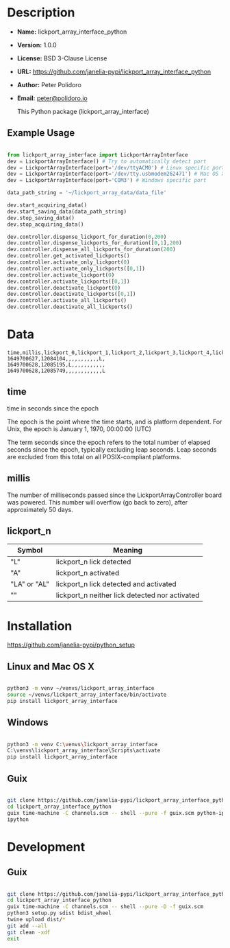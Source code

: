# Description

-   **Name:** lickport\_array\_interface\_python
-   **Version:** 1.0.0
-   **License:** BSD 3-Clause License
-   **URL:** <https://github.com/janelia-pypi/lickport_array_interface_python>
-   **Author:** Peter Polidoro
-   **Email:** peter@polidoro.io
    
    This Python package (lickport\_array\_interface)


## Example Usage

```python

from lickport_array_interface import LickportArrayInterface
dev = LickportArrayInterface() # Try to automatically detect port
dev = LickportArrayInterface(port='/dev/ttyACM0') # Linux specific port
dev = LickportArrayInterface(port='/dev/tty.usbmodem262471') # Mac OS X specific port
dev = LickportArrayInterface(port='COM3') # Windows specific port

data_path_string = '~/lickport_array_data/data_file'

dev.start_acquiring_data()
dev.start_saving_data(data_path_string)
dev.stop_saving_data()
dev.stop_acquiring_data()

dev.controller.dispense_lickport_for_duration(0,200)
dev.controller.dispense_lickports_for_duration([0,1],200)
dev.controller.dispense_all_lickports_for_duration(200)
dev.controller.get_activated_lickports()
dev.controller.activate_only_lickport(0)
dev.controller.activate_only_lickports([0,1])
dev.controller.activate_lickport(0)
dev.controller.activate_lickports([0,1])
dev.controller.deactivate_lickport(0)
dev.controller.deactivate_lickports([0,1])
dev.controller.activate_all_lickports()
dev.controller.deactivate_all_lickports()

```


# Data

    
    time,millis,lickport_0,lickport_1,lickport_2,lickport_3,lickport_4,lickport_5,lickport_6,lickport_7,lickport_8,lickport_9,lickport_10,lickport_11
    1649700627,12084104,,,,,,,,,,,L,
    1649700628,12085195,L,,,,,,,,,,,
    1649700628,12085749,,,,,,,,,,,,L


## time

time in seconds since the epoch

The epoch is the point where the time starts, and is platform dependent. For Unix, the epoch is January 1, 1970, 00:00:00 (UTC)

The term seconds since the epoch refers to the total number of elapsed seconds since the epoch, typically excluding leap seconds. Leap seconds are excluded from this total on all POSIX-compliant platforms.


## millis

The number of milliseconds passed since the LickportArrayController board was powered. This number will overflow (go back to zero), after approximately 50 days.


## lickport\_n

| Symbol       | Meaning                                         |
|------------ |----------------------------------------------- |
| "L"          | lickport\_n lick detected                       |
| "A"          | lickport\_n activated                           |
| "LA" or "AL" | lickport\_n lick detected and activated         |
| ""           | lickport\_n neither lick detected nor activated |


# Installation

<https://github.com/janelia-pypi/python_setup>


## Linux and Mac OS X

```sh

python3 -m venv ~/venvs/lickport_array_interface
source ~/venvs/lickport_array_interface/bin/activate
pip install lickport_array_interface

```


## Windows

```sh

python3 -m venv C:\venvs\lickport_array_interface
C:\venvs\lickport_array_interface\Scripts\activate
pip install lickport_array_interface

```


## Guix

```sh

git clone https://github.com/janelia-pypi/lickport_array_interface_python
cd lickport_array_interface_python
guix time-machine -C channels.scm -- shell --pure -f guix.scm python-ipython
ipython

```


# Development


## Guix

```sh

git clone https://github.com/janelia-pypi/lickport_array_interface_python
cd lickport_array_interface_python
guix time-machine -C channels.scm -- shell --pure -D -f guix.scm
python3 setup.py sdist bdist_wheel
twine upload dist/*
git add --all
git clean -xdf
exit

```
